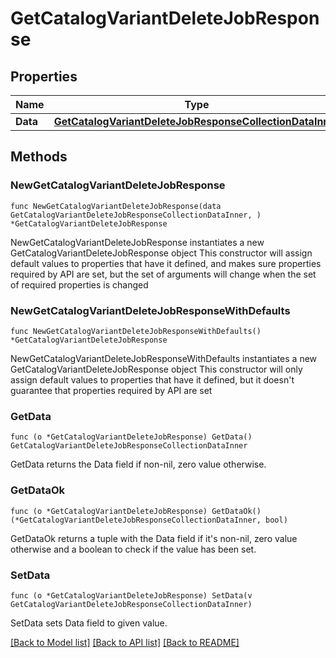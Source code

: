 # GetCatalogVariantDeleteJobResponse

## Properties

Name | Type | Description | Notes
------------ | ------------- | ------------- | -------------
**Data** | [**GetCatalogVariantDeleteJobResponseCollectionDataInner**](GetCatalogVariantDeleteJobResponseCollectionDataInner.md) |  | 

## Methods

### NewGetCatalogVariantDeleteJobResponse

`func NewGetCatalogVariantDeleteJobResponse(data GetCatalogVariantDeleteJobResponseCollectionDataInner, ) *GetCatalogVariantDeleteJobResponse`

NewGetCatalogVariantDeleteJobResponse instantiates a new GetCatalogVariantDeleteJobResponse object
This constructor will assign default values to properties that have it defined,
and makes sure properties required by API are set, but the set of arguments
will change when the set of required properties is changed

### NewGetCatalogVariantDeleteJobResponseWithDefaults

`func NewGetCatalogVariantDeleteJobResponseWithDefaults() *GetCatalogVariantDeleteJobResponse`

NewGetCatalogVariantDeleteJobResponseWithDefaults instantiates a new GetCatalogVariantDeleteJobResponse object
This constructor will only assign default values to properties that have it defined,
but it doesn't guarantee that properties required by API are set

### GetData

`func (o *GetCatalogVariantDeleteJobResponse) GetData() GetCatalogVariantDeleteJobResponseCollectionDataInner`

GetData returns the Data field if non-nil, zero value otherwise.

### GetDataOk

`func (o *GetCatalogVariantDeleteJobResponse) GetDataOk() (*GetCatalogVariantDeleteJobResponseCollectionDataInner, bool)`

GetDataOk returns a tuple with the Data field if it's non-nil, zero value otherwise
and a boolean to check if the value has been set.

### SetData

`func (o *GetCatalogVariantDeleteJobResponse) SetData(v GetCatalogVariantDeleteJobResponseCollectionDataInner)`

SetData sets Data field to given value.



[[Back to Model list]](../README.md#documentation-for-models) [[Back to API list]](../README.md#documentation-for-api-endpoints) [[Back to README]](../README.md)


